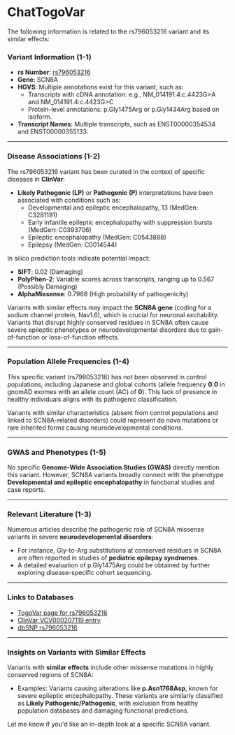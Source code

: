 # ChatTogoVar

The following information is related to the rs796053216 variant and its similar effects:

### Variant Information (1-1)
- **rs Number**: [rs796053216](https://identifiers.org/dbsnp/rs796053216)
- **Gene**: SCN8A
- **HGVS**: Multiple annotations exist for this variant, such as:
  - Transcripts with cDNA annotation: e.g., NM_014191.4:c.4423G>A and NM_014191.4:c.4423G>C
  - Protein-level annotations: p.Gly1475Arg or p.Gly1434Arg based on isoform.
- **Transcript Names**: Multiple transcripts, such as ENST00000354534 and ENST00000355133.

---
### Disease Associations (1-2)
The rs796053216 variant has been curated in the context of specific diseases in **ClinVar**:
- **Likely Pathogenic (LP)** or **Pathogenic (P)** interpretations have been associated with conditions such as:
  - Developmental and epileptic encephalopathy, 13 (MedGen: C3281191)
  - Early infantile epileptic encephalopathy with suppression bursts (MedGen: C0393706)
  - Epileptic encephalopathy (MedGen: C0543888)
  - Epilepsy (MedGen: C0014544)

In silico prediction tools indicate potential impact:
- **SIFT**: 0.02 (Damaging)
- **PolyPhen-2**: Variable scores across transcripts, ranging up to 0.567 (Possibly Damaging)
- **AlphaMissense**: 0.7968 (High probability of pathogenicity)

Variants with similar effects may impact the **SCN8A gene** (coding for a sodium channel protein, Nav1.6), which is crucial for neuronal excitability. Variants that disrupt highly conserved residues in SCN8A often cause severe epileptic phenotypes or neurodevelopmental disorders due to gain-of-function or loss-of-function effects.

---
### Population Allele Frequencies (1-4)
This specific variant (rs796053216) has not been observed in control populations, including Japanese and global cohorts (allele frequency **0.0** in gnomAD exomes with an allele count (AC) of **0**). This lack of presence in healthy individuals aligns with its pathogenic classification.

Variants with similar characteristics (absent from control populations and linked to SCN8A-related disorders) could represent de novo mutations or rare inherited forms causing neurodevelopmental conditions.

---
### GWAS and Phenotypes (1-5)
No specific **Genome-Wide Association Studies (GWAS)** directly mention this variant. However, SCN8A variants broadly connect with the phenotype **Developmental and epileptic encephalopathy** in functional studies and case reports.

---
### Relevant Literature (1-3)
Numerous articles describe the pathogenic role of SCN8A missense variants in severe **neurodevelopmental disorders**:
- For instance, Gly-to-Arg substitutions at conserved residues in SCN8A are often reported in studies of **pediatric epilepsy syndromes**.
- A detailed evaluation of p.Gly1475Arg could be obtained by further exploring disease-specific cohort sequencing.

---
### Links to Databases
- [TogoVar page for rs796053216](https://togovar.biosciencedbc.jp/en/variant/chr12:g.51790401G>A)
- [ClinVar VCV000207119 entry](https://www.ncbi.nlm.nih.gov/clinvar/variation/207119)
- [dbSNP rs796053216](https://identifiers.org/dbsnp/rs796053216)

---
### Insights on Variants with Similar Effects
Variants with **similar effects** include other missense mutations in highly conserved regions of SCN8A:
- Examples: Variants causing alterations like **p.Asn1768Asp**, known for severe epileptic encephalopathy.
These variants are similarly classified as **Likely Pathogenic/Pathogenic**, with exclusion from healthy population databases and damaging functional predictions.

Let me know if you'd like an in-depth look at a specific SCN8A variant.